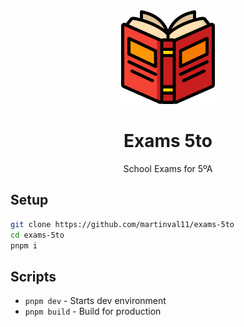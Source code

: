 <div style="text-align:center;">
<img src="https://github.com/martinval11/exams-5to/blob/main/public/favicon.png?raw=true" width="150" height="150">

# Exams 5to
School Exams for 5ºA
</div>

## Setup

```sh
git clone https://github.com/martinval11/exams-5to
cd exams-5to
pnpm i
```

## Scripts
- `pnpm dev` - Starts dev environment
- `pnpm build` - Build for production